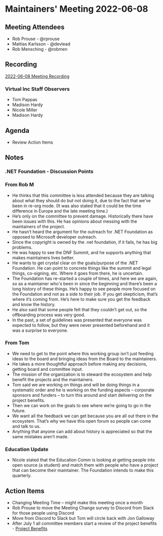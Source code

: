 # Maintainers' Meeting 2022-06-08

## Meeting Attendees

- Rob Prouse - @rprouse
- Mattias Karlsson - @devlead
- Rob Mensching - @robmen

## Recording

 [2022-06-08 Meeting Recording](https://dotnetfoundation.sharepoint.com/:v:/g/EUU929evxlFEsyYXDebmWjcBIPu3urtPRW4I2TWPh_3-9w)

### Virtual Inc Staff Observers

- Tom Pappas
- Madison Hardy
- Nicole Miller
- Madison Hardy

## Agenda

- Review Action Items

## Notes

### .NET Foundation - Discussion Points

### From Rob M

- He thinks that this committee is less attended because they are talking about what they should do but not doing it, due to the fact that we’ve been in re-org mode.  (It was also stated that it could be the time difference in Europe and the late meeting time.)
- He’s only on the committee to prevent damage.  Historically there have been issues with this.  He has opinions about messing with the maintainers of the project.
- He hasn’t heard the argument for the outreach for .NET Foundation as opposed to Microsoft developer outreach.
- Since the copyright is owned by the .net foundation, if it fails, he has big problems.
- He was happy to see the DNF Summit, and he supports anything that makes maintainers lives better.
- He wants to get crystal clear on the goals/purpose of the .NET Foundation.  He can point to concrete things like the summit and legal things, co-signing, etc.  Where it goes from there, he is uncertain.
- The Foundation has re-started a couple of times, and here we are again, so as a maintainer who's been in since the beginning and there’s been a long history of these things.  He’s happy to see people more focused on the Foundation and not as a side to their job.  If you get skepticism, that’s where it’s coming from.  He’s here to make sure you get the feedback and know the history.
- He also said that some people felt that they couldn’t get out, so the offboarding process was very good.
- In the past, a set of guidelines was presented that everyone was expected to follow, but they were never presented beforehand and it was a surprise to everyone.

### From Tom

- We need to get to the point where this working group isn’t just feeding ideas to the board and bringing ideas from the Board to the maintainers.
- He takes a more thoughtful approach before making any decisions, getting board and committee input.
- The mission of the organization is to steward the ecosystem and help benefit the projects and the maintainers.
- Tom said we are working on things and will be doing things in a systematic order and he is working on the funding aspects – corporate sponsors and funders – to turn this around and start delivering on the project benefits.
- Then we can work on the goals to see where we’re going to go in the future.
- We want all the feedback we can get because you are all out there in the ecosystem.  That’s why we have this open forum so people can come and talk to us.
- Anything that anyone can add about history is appreciated so that the same mistakes aren’t made.

### Education Update

- Nicole stated that the Education Comm is looking at getting people into open source (a student) and match them with people who have a project that can become their maintainer.  The Foundation intends to make this quarterly.

## Action Items

- Changing Meeting Time – might make this meeting once a month
- Rob Prouse to move the Meeting Change survey to Discord from Slack for those people using Discord
- Move from Discord to Slack but Tom will circle back with Jon Galloway
- After July 1 all committee members start a review of the project benefits - [Project Benefits](https://docs.google.com/document/d/19F-3rLoyyOOdieANT2ZW7x6Pu297AJ-1uEbcv4wAjlQ/edit)